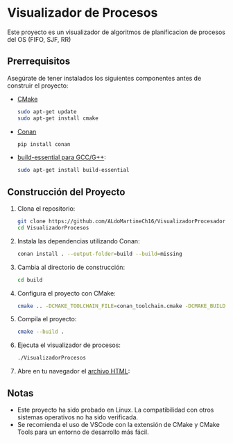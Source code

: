 # Visualizador de Procesos

Este proyecto es un visualizador de algoritmos de planificacion de procesos del OS (FIFO, SJF, RR) 

## Prerrequisitos

Asegúrate de tener instalados los siguientes componentes antes de construir el proyecto:

- [CMake](https://cmake.org/)

    ```bash
    sudo apt-get update
    sudo apt-get install cmake
    ```

- [Conan](https://conan.io/)

    ```bash
    pip install conan
    ```

- [build-essential para GCC/G++](https://linuxconfig.org/how-to-install-g-the-c-compiler-on-ubuntu-20-04-lts-focal-fossa-linux):

    ```bash
    sudo apt-get install build-essential
    ```

## Construcción del Proyecto

1. Clona el repositorio:

    ```bash
    git clone https://github.com/ALdoMartineCh16/VisualizadorProcesador.git
    cd VisualizadorProcesos
    ```

2. Instala las dependencias utilizando Conan:

    ```bash
    conan install . --output-folder=build --build=missing
    ```

3. Cambia al directorio de construcción:

    ```bash
    cd build
    ```

4. Configura el proyecto con CMake:

    ```bash
    cmake .. -DCMAKE_TOOLCHAIN_FILE=conan_toolchain.cmake -DCMAKE_BUILD_TYPE=Release
    ```

5. Compila el proyecto:

    ```bash
    cmake --build .
    ```

6. Ejecuta el visualizador de procesos:

    ```bash
    ./VisualizadorProcesos
    ```
7. Abre en tu navegador el [archivo HTML](frontend/visualizer.html):

## Notas

- Este proyecto ha sido probado en Linux. La compatibilidad con otros sistemas operativos no ha sido verificada.
- Se recomienda el uso de VSCode con la extensión de CMake y CMake Tools para un entorno de desarrollo más fácil.

